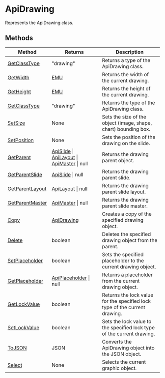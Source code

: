 # ApiDrawing

Represents the ApiDrawing class.


## Methods

| Method | Returns | Description |
| ------ | ------- | ----------- |
| [GetClassType](./Methods/GetClassType.md) | "drawing" | Returns a type of the ApiDrawing class. |
| [GetWidth](./Methods/GetWidth.md) | [EMU](../Enumeration/EMU.md) | Returns the width of the current drawing. |
| [GetHeight](./Methods/GetHeight.md) | [EMU](../Enumeration/EMU.md) | Returns the height of the current drawing. |
| [GetClassType](./Methods/GetClassType.md) | "drawing" | Returns the type of the ApiDrawing class. |
| [SetSize](./Methods/SetSize.md) | None | Sets the size of the object (image, shape, chart) bounding box. |
| [SetPosition](./Methods/SetPosition.md) | None | Sets the position of the drawing on the slide. |
| [GetParent](./Methods/GetParent.md) | [ApiSlide](../ApiSlide/ApiSlide.md) \| [ApiLayout](../ApiLayout/ApiLayout.md) \| [ApiMaster](../ApiMaster/ApiMaster.md) \| null | Returns the drawing parent object. |
| [GetParentSlide](./Methods/GetParentSlide.md) | [ApiSlide](../ApiSlide/ApiSlide.md) \| null | Returns the drawing parent slide. |
| [GetParentLayout](./Methods/GetParentLayout.md) | [ApiLayout](../ApiLayout/ApiLayout.md) \| null | Returns the drawing parent slide layout. |
| [GetParentMaster](./Methods/GetParentMaster.md) | [ApiMaster](../ApiMaster/ApiMaster.md) \| null | Returns the drawing parent slide master. |
| [Copy](./Methods/Copy.md) | [ApiDrawing](../ApiDrawing/ApiDrawing.md) | Creates a copy of the specified drawing object. |
| [Delete](./Methods/Delete.md) | boolean | Deletes the specified drawing object from the parent. |
| [SetPlaceholder](./Methods/SetPlaceholder.md) | boolean | Sets the specified placeholder to the current drawing object. |
| [GetPlaceholder](./Methods/GetPlaceholder.md) | [ApiPlaceholder](../ApiPlaceholder/ApiPlaceholder.md) \| null | Returns a placeholder from the current drawing object. |
| [GetLockValue](./Methods/GetLockValue.md) | boolean | Returns the lock value for the specified lock type of the current drawing. |
| [SetLockValue](./Methods/SetLockValue.md) | boolean | Sets the lock value to the specified lock type of the current drawing. |
| [ToJSON](./Methods/ToJSON.md) | JSON | Converts the ApiDrawing object into the JSON object. |
| [Select](./Methods/Select.md) | None | Selects the current graphic object. |
